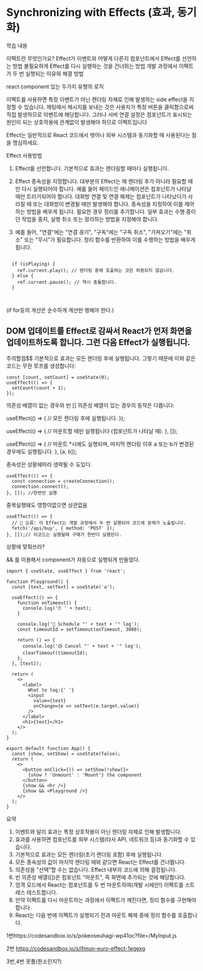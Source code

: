 # Synchronizing with Effects (효과, 동기화)

학습 내용

이펙트란 무엇인가요?
Effect가 이벤트와 어떻게 다른지
컴포넌트에서 Effect를 선언하는 방법
불필요하게 Effect를 다시 실행하는 것을 건너뛰는 방법
개발 과정에서 이펙트가 두 번 실행되는 이유와 해결 방법


react component 있는 두가지 유형의 로직

이펙트를 사용하면 특정 이벤트가 아닌 렌더링 자체로 인해 발생하는 side effect을 지정할 수 있습니다. 
채팅에서 메시지를 보내는 것은 사용자가 특정 버튼을 클릭함으로써 직접 발생하므로 이벤트에 해당합니다.
그러나 서버 연결 설정은 컴포넌트가 표시되는 원인이 되는 상호작용에 관계없이 발생해야 하므로 이펙트입니다

Effect는 일반적으로 React 코드에서 벗어나 외부 시스템과 동기화할 때 사용된다는 점을 명심하세요. 


Effect 사용방법
1. Effect를 선언합니다. 기본적으로 효과는 렌더링할 때마다 실행됩니다.

2. Effect 종속성을 지정합니다. 대부분의 Effect는 매 렌더링 후가 아니라 필요할 때만 다시 실행되어야 합니다.
예를 들어 페이드인 애니메이션은 컴포넌트가 나타날 때만 트리거되어야 합니다. 대화방 연결 및 연결 해제는 컴포넌트가 나타났다가 사라질 때 또는 대화방이 변경될 때만 발생해야 합니다.
종속성을 지정하여 이를 제어하는 방법을 배우게 됩니다.
필요한 경우 정리를 추가합니다. 일부 효과는 수행 중이던 작업을 중지, 실행 취소 또는 정리하는 방법을 지정해야 합니다.

3. 예를 들어, "연결"에는 "연결 끊기", "구독"에는 "구독 취소", "가져오기"에는 "취소" 또는 "무시"가 필요합니다. 
정리 함수를 반환하여 이를 수행하는 방법을 배우게 됩니다.


```

  if (isPlaying) {
    ref.current.play(); // 렌더링 중에 호출하는 것은 허용되지 않습니다.
  } else {
    ref.current.pause(); // 역시 충돌합니다.
  }
  
  
```

(if for등의 게산은 순수하게 계산만 행해야 한다.)

## DOM 업데이트를 Effect로 감싸서 React가 먼저 화면을 업데이트하도록 합니다. 그런 다음 Effect가 실행됩니다.

주의할점$$
기본적으로 효과는 모든 렌더링 후에 실행됩니다. 그렇기 때문에 이와 같은 코드는 무한 루프를 생성합니다:
```
const [count, setCount] = useState(0);
useEffect(() => {
  setCount(count + 1);
});
```

의존성 배열이 없는 경우와 빈 [] 의존성 배열이 있는 경우의 동작은 다릅니다:

useEffect(() => {
  // 모든 렌더링 후에 실행됩니다.
});

useEffect(() => {
  // 마운트할 때만 실행됩니다 (컴포넌트가 나타날 때).
}, []);

useEffect(() => {
  // 마운트 *시에도 실행되며, 마지막 렌더링 이후 a 또는 b가 변경된 경우에도 실행됩니다.
}, [a, b]);

종속성은 상황에따라 생략될 수 도있다.
```
useEffect(() => {
  const connection = createConnection();
  connection.connect();
}, []); //한번만 실행 
```

중복실행돼도 영향이없으면 상관없음

```
useEffect(() => {
  // 🔴 오류: 이 Effect는 개발 과정에서 두 번 실행되어 코드에 문제가 노출됩니다.
  fetch('/api/buy', { method: 'POST' });
}, []);// 이코드는 실행될때 구매가 한번더 실행된다.
```
상황에 맞춰쓰라?

&& 를 이용해서 component가 자동으로 실행되게 만들었다.
```
import { useState, useEffect } from 'react';

function Playground() {
  const [text, setText] = useState('a');

  useEffect(() => {
    function onTimeout() {
      console.log('⏰ ' + text);
    }

    console.log('🔵 Schedule "' + text + '" log');
    const timeoutId = setTimeout(onTimeout, 3000);

    return () => {
      console.log('🟡 Cancel "' + text + '" log');
      clearTimeout(timeoutId);
    };
  }, [text]);

  return (
    <>
      <label>
        What to log:{' '}
        <input
          value={text}
          onChange={e => setText(e.target.value)}
        />
      </label>
      <h1>{text}</h1>
    </>
  );
}

export default function App() {
  const [show, setShow] = useState(false);
  return (
    <>
      <button onClick={() => setShow(!show)}>
        {show ? 'Unmount' : 'Mount'} the component
      </button>
      {show && <hr />}
      {show && <Playground />}
    </>
  );
}
```
요약
1. 이벤트와 달리 효과는 특정 상호작용이 아닌 렌더링 자체로 인해 발생합니다.
2. 효과를 사용하면 컴포넌트를 외부 시스템(타사 API, 네트워크 등)과 동기화할 수 있습니다.
3. 기본적으로 효과는 모든 렌더링(초기 렌더링 포함) 후에 실행됩니다.
4. 모든 종속성의 값이 마지막 렌더링 때와 같으면 React는 Effect를 건너뜁니다.
5. 의존성을 "선택"할 수는 없습니다. Effect 내부의 코드에 의해 결정됩니다.
6. 빈 의존성 배열([])은 컴포넌트 "마운트", 즉 화면에 추가되는 것에 해당합니다.
7. 엄격 모드에서 React는 컴포넌트를 두 번 마운트하여(개발 시에만!) 이펙트를 스트레스 테스트합니다.
8. 만약 이펙트를 다시 마운트하는 과정에서 이펙트가 깨진다면, 정리 함수를 구현해야 합니다.
9. React는 다음 번에 이펙트가 실행되기 전과 마운트 해제 중에 정리 함수를 호출합니다.



1번https://codesandbox.io/s/pokeoseuhagi-wp41oc?file=/MyInput.js

2번 https://codesandbox.io/s/ifmun-euro-effect-1egexg

3번,4번 못풀(뭔소린지?)
